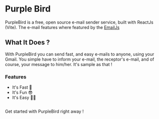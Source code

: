 # Purple Bird

PurpleBird is a free, open source e-mail sender service, built with ReactJs (Vite).
The e-mail features where featured by the [EmailJs](https://emailjs.org.com)

## What It Does ?

With PurpleBird you can send fast, and easy e-mails to anyone, using your Gmail.
You simple have to inform your e-mail, the receptor's e-mail, and of course, your message to him/her.
It's sample as that !

### Features

- It's Fast 🚀
- It's Fun 😎
- It's Easy 🙌🏻

##

Get started with PurpleBird right away !

